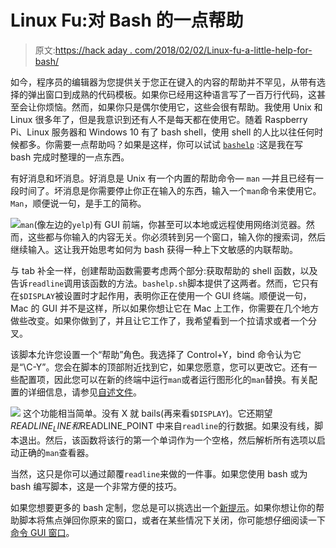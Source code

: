 # Linux Fu:对 Bash 的一点帮助

> 原文:[https://hack aday . com/2018/02/02/Linux-fu-a-little-help-for-bash/](https://hackaday.com/2018/02/02/linux-fu-a-little-help-for-bash/)

如今，程序员的编辑器为您提供关于您正在键入的内容的帮助并不罕见，从带有选择的弹出窗口到成熟的代码模板。如果你已经用这种语言写了一百万行代码，这甚至会让你烦恼。然而，如果你只是偶尔使用它，这些会很有帮助。我使用 Unix 和 Linux 很多年了，但是我意识到还有人不是每天都在使用它。随着 Raspberry Pi、Linux 服务器和 Windows 10 有了 bash shell，使用 shell 的人比以往任何时候都多。你需要一点帮助吗？如果是这样，你可以试试 [`bashelp`](https://github.com/wd5gnr/bashelp) :这是我在写 bash 完成时整理的一点东西。

有好消息和坏消息。好消息是 Unix 有一个内置的帮助命令— `man` —并且已经有一段时间了。坏消息是你需要停止你正在输入的东西，输入一个`man`命令来使用它。`Man`，顺便说一句，是手工的简称。

[![](../Images/b66662ca0c11b044aedfed4ecf259b27.png)](https://hackaday.com/wp-content/uploads/2018/01/man.png)`man`(像左边的`yelp`)有 GUI 前端，你甚至可以本地或远程使用网络浏览器。然而，这些都与你输入的内容无关。你必须转到另一个窗口，输入你的搜索词，然后继续输入。这让我开始思考如何为 bash 获得一种上下文敏感的内联帮助。

与 tab 补全一样，创建帮助函数需要考虑两个部分:获取帮助的 shell 函数，以及告诉`readline`调用该函数的方法。`bashelp.sh`脚本提供了这两者。然而，它只有在`$DISPLAY`被设置时才起作用，表明你正在使用一个 GUI 终端。顺便说一句，Mac 的 GUI 并不是这样，所以如果你想让它在 Mac 上工作，你需要在几个地方做些改变。如果你做到了，并且让它工作了，我希望看到一个拉请求或者一个分叉。

该脚本允许您设置一个“帮助”角色。我选择了 Control+Y，bind 命令认为它是“\C-Y”。您会在脚本的顶部附近找到它，如果您愿意，您可以更改它。还有一些配置项，因此您可以在新的终端中运行`man`或者运行图形化的`man`替换。有关配置的详细信息，请参见[自述文件](https://github.com/wd5gnr/bashelp/blob/master/readme.md)。

[![](../Images/b7b8e5ca3d178f3f505550df60e16151.png)](https://hackaday.com/wp-content/uploads/2014/06/tux.png) 这个功能相当简单。没有 X 就 bails(再来看`$DISPLAY`)。它还期望$READLINE_LINE 和$READLINE_POINT 中来自`readline`的行数据。如果没有线，脚本退出。然后，该函数将该行的第一个单词作为一个空格，然后解析所有选项以启动正确的`man`查看器。

当然，这只是你可以通过颠覆`readline`来做的一件事。如果您使用 bash 或为 bash 编写脚本，这是一个非常方便的技巧。

如果您想要更多的 bash 定制，您总是可以挑选出一个[新提示](https://hackaday.com/2009/09/05/take-command-of-your-bash-prompt/)。如果你想让你的帮助脚本将焦点弹回你原来的窗口，或者在某些情况下关闭，你可能想仔细阅读一下[命令 GUI 窗口](https://hackaday.com/2017/09/21/linux-fu-x-command/)。